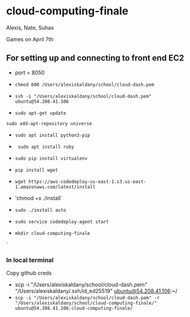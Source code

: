 # cloud-computing-finale
Alexis, Nate, Suhas 


Games on April 7th


## For setting up and connecting to front end EC2 

- port = 8050
- `chmod 600 /Users/alexiskaldany/school/cloud-dash.pem`
- `ssh -i "/Users/alexiskaldany/school/cloud-dash.pem" ubuntu@54.208.41.106`

- `sudo apt-get update`

`sudo add-apt-repository universe`

- `sudo apt install python3-pip`
- ` sudo apt install ruby`
- `sudo pip install virtualenv`
- `pip install wget`
- `wget https://aws-codedeploy-us-east-1.s3.us-east-1.amazonaws.com/latest/install`
- 'chmod +x ./install`
- `sudo ./install auto`
- `sudo service codedeploy-agent start `



- `mkdir cloud-computing-finale`

`
### In local terminal
Copy github creds

- scp -i "/Users/alexiskaldany/school/cloud-dash.pem" "/Users/alexiskaldany/.ssh/id_ed25519" ubuntu@54.208.41.106:~/
- `scp -i "/Users/alexiskaldany/school/cloud-dash.pem" -r "/Users/alexiskaldany/school/cloud-computing-finale/" ubuntu@54.208.41.106:cloud-computing-finale/`

